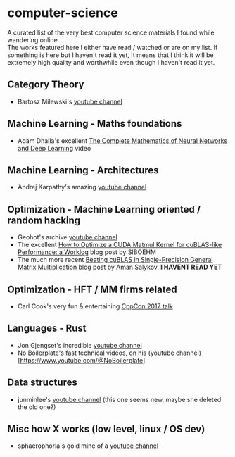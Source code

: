 # computer-science
A curated list of the very best computer science materials I found while wandering online.  
The works featured here I either have read / watched or are on my list.
If something is here but I haven't read it yet, It means that I think it will be extremely high quality and worthwhile even though I haven't read it yet.

## Category Theory
- Bartosz Milewski's [youtube channel](https://www.youtube.com/@DrBartosz)

## Machine Learning - Maths foundations
- Adam Dhalla's excellent [The Complete Mathematics of Neural Networks and Deep Learning](https://www.youtube.com/watch?v=Ixl3nykKG9M) video

## Machine Learning - Architectures
- Andrej Karpathy's amazing [youtube channel](https://www.youtube.com/@AndrejKarpathy)

## Optimization - Machine Learning oriented / random hacking
- Geohot's archive [youtube channel](https://www.youtube.com/@geohotarchive)
- The excellent [How to Optimize a CUDA Matmul Kernel for cuBLAS-like Performance: a Worklog](https://siboehm.com/articles/22/CUDA-MMM) blog post by SIBOEHM
- The much more recent [Beating cuBLAS in Single-Precision General Matrix Multiplication](https://salykova.github.io/sgemm-gpu) blog post by Aman Salykov. **I HAVENT READ YET**

## Optimization - HFT / MM firms related
- Carl Cook's very fun & entertaining [CppCon 2017 talk](https://www.youtube.com/watch?v=NH1Tta7purM)

## Languages - Rust
- Jon Gjengset's incredible [youtube channel](https://www.youtube.com/@jonhoo)
- No Boilerplate's fast technical videos, on his (youtube channel)[https://www.youtube.com/@NoBoilerplate]

## Data structures
- junminlee's [youtube channel](https://www.youtube.com/@JamieGo-id9xu) (this one seems new, maybe she deleted the old one?)



## Misc how X works (low level, linux / OS dev)
- sphaerophoria's gold mine of a [youtube channel](https://www.youtube.com/@sphaerophoria)
